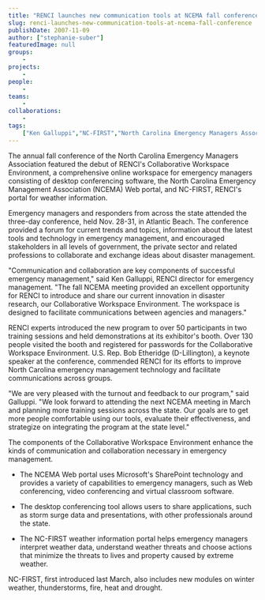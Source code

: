```yaml
---
title: "RENCI launches new communication tools at NCEMA fall conference"
slug: renci-launches-new-communication-tools-at-ncema-fall-conference
publishDate: 2007-11-09
author: ["stephanie-suber"]
featuredImage: null
groups:
    - 
projects:
    - 
people:
    - 
teams: 
    - 
collaborations:
    - 
tags:
    ["Ken Galluppi","NC-FIRST","North Carolina Emergency Managers Association (NCEMA)"]
---
```

The annual fall conference of the North Carolina Emergency Managers Association featured the debut of RENCI's Collaborative Workspace Environment, a comprehensive online workspace for emergency managers consisting of desktop conferencing software, the North Carolina Emergency Management Association (NCEMA) Web portal, and NC-FIRST, RENCI's portal for weather information.



Emergency managers and responders from across the state attended the three-day conference, held Nov. 28-31, in Atlantic Beach. The conference provided a forum for current trends and topics, information about the latest tools and technology in emergency management, and encouraged stakeholders in all levels of government, the private sector and related professions to collaborate and exchange ideas about disaster management.

"Communication and collaboration are key components of successful emergency management," said Ken Galluppi, RENCI director for emergency management. "The fall NCEMA meeting provided an excellent opportunity for RENCI to introduce and share our current innovation in disaster research, our Collaborative Workspace Environment. The workspace is designed to facilitate communications between agencies and managers."

RENCI experts introduced the new program to over 50 participants in two training sessions and held demonstrations at its exhibitor's booth. Over 130 people visited the booth and registered for passwords for the Collaborative Workspace Environment. U.S. Rep. Bob Etheridge (D-Lillington), a keynote speaker at the conference, commended RENCI for its efforts to improve North Carolina emergency management technology and facilitate communications across groups.

"We are very pleased with the turnout and feedback to our program," said Galluppi. "We look forward to attending the next NCEMA meeting in March and planning more training sessions across the state. Our goals are to get more people comfortable using our tools, evaluate their effectiveness, and strategize on integrating the program at the state level."

The components of the Collaborative Workspace Environment enhance the kinds of communication and collaboration necessary in emergency management.
<ul type="disc">
	<li>The NCEMA Web portal uses Microsoft's SharePoint technology and provides a variety of capabilities to emergency managers, such as Web conferencing, video conferencing and virtual classroom software.</li>
</ul>
<ul type="disc">
	<li>The desktop conferencing tool allows users to share applications, such as storm surge data and presentations, with other professionals around the state.</li>
</ul>
<ul type="disc">
	<li>The NC-FIRST weather information portal helps emergency managers interpret weather data, understand weather threats and choose actions that minimize the threats to lives and property caused by extreme weather.</li>
</ul>
NC-FIRST, first introduced last March, also includes new modules on winter weather, thunderstorms, fire, heat and drought.
